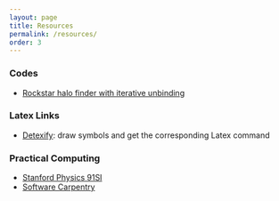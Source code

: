 ```yaml
---
layout: page
title: Resources
permalink: /resources/
order: 3
---
```


### Codes
* [Rockstar halo finder with iterative unbinding](https://bitbucket.org/alexji/rockstar)

### Latex Links
* [Detexify](http://detexify.kirelabs.org/classify.html): draw symbols and get the corresponding Latex command

### Practical Computing
* [Stanford Physics 91SI](https://web.stanford.edu/class/physics91SI/cgi-bin/?page_id=13)
* [Software Carpentry](https://software-carpentry.org/)

